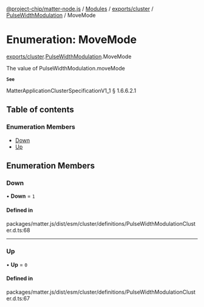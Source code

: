 [@project-chip/matter-node.js](../README.md) / [Modules](../modules.md) / [exports/cluster](../modules/exports_cluster.md) / [PulseWidthModulation](../modules/exports_cluster.PulseWidthModulation.md) / MoveMode

# Enumeration: MoveMode

[exports/cluster](../modules/exports_cluster.md).[PulseWidthModulation](../modules/exports_cluster.PulseWidthModulation.md).MoveMode

The value of PulseWidthModulation.moveMode

**`See`**

MatterApplicationClusterSpecificationV1_1 § 1.6.6.2.1

## Table of contents

### Enumeration Members

- [Down](exports_cluster.PulseWidthModulation.MoveMode.md#down)
- [Up](exports_cluster.PulseWidthModulation.MoveMode.md#up)

## Enumeration Members

### Down

• **Down** = ``1``

#### Defined in

packages/matter.js/dist/esm/cluster/definitions/PulseWidthModulationCluster.d.ts:68

___

### Up

• **Up** = ``0``

#### Defined in

packages/matter.js/dist/esm/cluster/definitions/PulseWidthModulationCluster.d.ts:67
